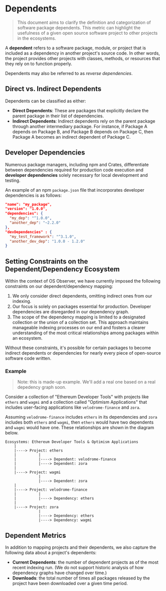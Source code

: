 # Dependents

> This document aims to clarify the definition and categorization of software package dependents. This metric can highlight the usefulness of a given open source software project to other projects in the ecosystems.

A **dependent** refers to a software package, module, or project that is included as a dependency in another project's source code. In other words, the project provides other projects with classes, methods, or resources that they rely on to function properly.

Dependents may also be referred to as *reverse dependencies*.

## Direct vs. Indirect Dependents

Dependents can be classified as either:
- **Direct Dependents**: These are packages that explicitly declare the parent package in their list of dependencies.
- **Indirect Dependents**: Indirect dependents rely on the parent package through another intermediary package. For instance, if Package A depends on Package B, and Package B depends on Package C, then Package A becomes an indirect dependent of Package C.

## Developer Dependencies

Numerous package managers, including npm and Crates, differentiate between dependencies required for production code execution and **developer dependencies** solely necessary for local development and testing.

An example of an npm `package.json` file that incorporates developer dependencies is as follows:

```json
"name": "my_package",
"version": "1.0.0",
"dependencies": {
  "my_dep": "^1.0.0",
  "another_dep": "~2.2.0"
},
"devDependencies" : {
  "my_test_framework": "^3.1.0",
  "another_dev_dep": "1.0.0 - 1.2.0"
}
```

## Setting Constraints on the Dependent/Dependency Ecosystem

Within the context of OS Observer, we have currently imposed the following constraints on our dependent/dependency mapping:

1. We only consider direct dependents, omitting indirect ones from our indexing.
2. Our focus is solely on packages essential for production. Developer dependencies are disregarded in our dependency graph.
3. The scope of the dependency mapping is limited to a designated collection or the union of a collection set. This approach maintains manageable indexing processes on our end and fosters a clearer understanding of the most critical relationships among packages within an ecosystem.

Without these constraints, it's possible for certain packages to become indirect dependents or dependencies for nearly every piece of open-source software code written.
 
### Example

> Note: this is made-up example. We'll add a real one based on a real depedency graph soon.

Consider a collection of "Ethereum Developer Tools" with projects like `ethers` and `wagmi` and a collection called "Optimism Applications" that includes user-facing applications like `velodrome-finance` and `zora`. 

Assuming `velodrome-finance` includes `ethers` in its dependencies and `zora` includes both `ethers` and `wagmi`, then `ethers` would have two dependents and `wagmi` would have one. These relationships are shown in the diagram below.

```
Ecosystems: Ethereum Developer Tools & Optimism Applications
    |
    |----> Project: ethers
    |          |
    |          |----> Dependent: velodrome-finance
    |          |----> Dependent: zora    
    |
    |----> Project: wagmi
               |
               |----> Dependent: zora
    |
    |----> Project: velodrome-finance
    |          |
    |          |----> Dependency: ethers
    |
    |----> Project: zora
               |
               |----> Dependency: ethers
               |----> Dependency: wagmi
```

## Dependent Metrics

In addition to mapping projects and their dependents, we also capture the following data about a project's dependents:

- **Current Dependents**: the number of dependent projects as of the most recent indexing run. (We do not support historic analysis of how dependency graphs have changed over time.)
- **Downloads**: the total number of times all packages released by the project have been downloaded over a given time period.
